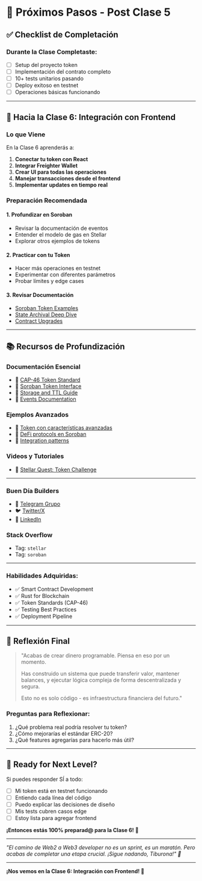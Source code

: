# 🎯 Próximos Pasos - Post Clase 5

## ✅ Checklist de Completación

### Durante la Clase Completaste:
- [ ] Setup del proyecto token
- [ ] Implementación del contrato completo
- [ ] 10+ tests unitarios pasando
- [ ] Deploy exitoso en testnet
- [ ] Operaciones básicas funcionando

---

## 🚀 Hacia la Clase 6: Integración con Frontend

### Lo que Viene

En la Clase 6 aprenderás a:
1. **Conectar tu token con React**
2. **Integrar Freighter Wallet**
3. **Crear UI para todas las operaciones**
4. **Manejar transacciones desde el frontend**
5. **Implementar updates en tiempo real**

### Preparación Recomendada

#### 1. Profundizar en Soroban
- Revisar la documentación de eventos
- Entender el modelo de gas en Stellar
- Explorar otros ejemplos de tokens

#### 2. Practicar con tu Token
- Hacer más operaciones en testnet
- Experimentar con diferentes parámetros
- Probar límites y edge cases

#### 3. Revisar Documentación
- [Soroban Token Examples](https://github.com/stellar/soroban-examples)
- [State Archival Deep Dive](https://soroban.stellar.org/docs/fundamentals-and-concepts/state-archival)
- [Contract Upgrades](https://soroban.stellar.org/docs/fundamentals-and-concepts/upgradeability)

---

## 📚 Recursos de Profundización

### Documentación Esencial
- 📖 [CAP-46 Token Standard](https://stellar.org/protocol/cap-46)
- 📖 [Soroban Token Interface](https://soroban.stellar.org/docs/tokens/token-interface)
- 📖 [Storage and TTL Guide](https://soroban.stellar.org/docs/fundamentals-and-concepts/state-archival)
- 📖 [Events Documentation](https://soroban.stellar.org/docs/fundamentals-and-concepts/events)

### Ejemplos Avanzados
- 🔧 [Token con características avanzadas](https://github.com/stellar/soroban-examples/tree/main/token)
- 🔧 [DeFi protocols en Soroban](https://github.com/stellar/soroban-examples/tree/main/defi)
- 🔧 [Integration patterns](https://github.com/stellar/soroban-react-payment)

### Videos y Tutoriales
- 🎥 [Stellar Quest: Token Challenge](https://quest.stellar.org/soroban)


---

### Buen Día Builders
- 💬 [Telegram Grupo](https://t.me/buendiabuilders)
- 🐦 [Twitter/X](https://x.com/buendiabuilders)
- 💼 [LinkedIn](https://linkedin.com/company/buen-dia-builders)

### Stack Overflow
- Tag: `stellar`
- Tag: `soroban`

---

### Habilidades Adquiridas:
- ✅ Smart Contract Development
- ✅ Rust for Blockchain
- ✅ Token Standards (CAP-46)
- ✅ Testing Best Practices
- ✅ Deployment Pipeline

---

## 💭 Reflexión Final

> "Acabas de crear dinero programable. Piensa en eso por un momento. 
> 
> Has construido un sistema que puede transferir valor, mantener balances, y ejecutar lógica compleja de forma descentralizada y segura.
> 
> Esto no es solo código - es infraestructura financiera del futuro."

### Preguntas para Reflexionar:
1. ¿Qué problema real podría resolver tu token?
2. ¿Cómo mejorarías el estándar ERC-20?
3. ¿Qué features agregarías para hacerlo más útil?

---

## 🚦 Ready for Next Level?

Si puedes responder SÍ a todo:
- [ ] Mi token está en testnet funcionando
- [ ] Entiendo cada línea del código
- [ ] Puedo explicar las decisiones de diseño
- [ ] Mis tests cubren casos edge
- [ ] Estoy lista para agregar frontend

**¡Entonces estás 100% preparad@ para la Clase 6! 🚀**

---

*"El camino de Web2 a Web3 developer no es un sprint, es un maratón. Pero acabas de completar una etapa crucial. ¡Sigue nadando, Tiburona!" 🦈*

---

**¡Nos vemos en la Clase 6: Integración con Frontend! 💪**
